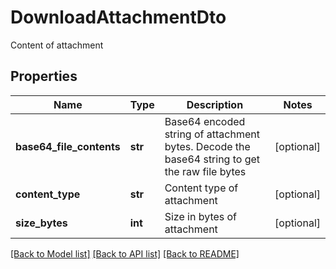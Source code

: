 # DownloadAttachmentDto

Content of attachment
## Properties
Name | Type | Description | Notes
------------ | ------------- | ------------- | -------------
**base64_file_contents** | **str** | Base64 encoded string of attachment bytes. Decode the base64 string to get the raw file bytes | [optional] 
**content_type** | **str** | Content type of attachment | [optional] 
**size_bytes** | **int** | Size in bytes of attachment | [optional] 

[[Back to Model list]](../README.md#documentation-for-models) [[Back to API list]](../README.md#documentation-for-api-endpoints) [[Back to README]](../README.md)


